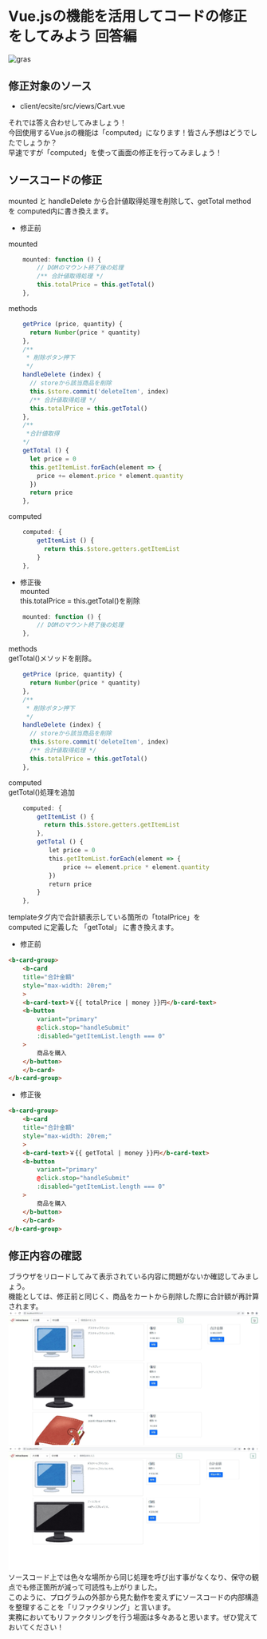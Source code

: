 # Vue.jsの機能を活用してコードの修正をしてみよう 回答編  

![gras](img/handson_cart.png)  

## 修正対象のソース
* client/ecsite/src/views/Cart.vue

それでは答え合わせしてみましょう！  
今回使用するVue.jsの機能は「computed」になります！皆さん予想はどうでしたでしょうか？  
早速ですが「computed」を使って画面の修正を行ってみましょう！

## ソースコードの修正 
mounted と handleDelete から合計値取得処理を削除して、getTotal method を computed内に書き換えます。

* 修正前

mounted
```javascript
    mounted: function () {
        // DOMのマウント終了後の処理
        /** 合計値取得処理 */
        this.totalPrice = this.getTotal()
    },
```

methods
```javascript
    getPrice (price, quantity) {
      return Number(price * quantity)
    },
    /**
     * 削除ボタン押下
     */
    handleDelete (index) {
      // storeから該当商品を削除
      this.$store.commit('deleteItem', index)
      /** 合計値取得処理 */
      this.totalPrice = this.getTotal()
    },
    /**
     *合計値取得
    */
    getTotal () {
      let price = 0
      this.getItemList.forEach(element => {
        price += element.price * element.quantity
      })
      return price
    },
```
computed
```javascript
    computed: {
        getItemList () {
          return this.$store.getters.getItemList
        }
    },
```

* 修正後  
mounted  
this.totalPrice = this.getTotal()を削除
```javascript
    mounted: function () {
        // DOMのマウント終了後の処理
    },
```
methods  
getTotal()メソッドを削除。
```javascript
    getPrice (price, quantity) {
      return Number(price * quantity)
    },
    /**
     * 削除ボタン押下
     */
    handleDelete (index) {
      // storeから該当商品を削除
      this.$store.commit('deleteItem', index)
      /** 合計値取得処理 */
      this.totalPrice = this.getTotal()
    },
```
computed  
getTotal()処理を追加
```javascript
    computed: {
        getItemList () {
          return this.$store.getters.getItemList
        },
        getTotal () {
        　　let price = 0
        　　this.getItemList.forEach(element => {
            　　price += element.price * element.quantity
        　　})
        　　return price
        }
    },
```

templateタグ内で合計額表示している箇所の「totalPrice」を  
computed に定義した 「getTotal」 に書き換えます。

* 修正前

```html
<b-card-group>
    <b-card
    title="合計金額"
    style="max-width: 20rem;"
    >
    <b-card-text>￥{{ totalPrice | money }}円</b-card-text>
    <b-button
        variant="primary"
        @click.stop="handleSubmit"
        :disabled="getItemList.length === 0"
    >
        商品を購入
    </b-button>
    </b-card>
</b-card-group>
```

* 修正後

```html
<b-card-group>
    <b-card
    title="合計金額"
    style="max-width: 20rem;"
    >
    <b-card-text>￥{{ getTotal | money }}円</b-card-text>
    <b-button
        variant="primary"
        @click.stop="handleSubmit"
        :disabled="getItemList.length === 0"
    >
        商品を購入
    </b-button>
    </b-card>
</b-card-group>
```
## 修正内容の確認  
ブラウザをリロードしてみて表示されている内容に問題がないか確認してみましょう。  
機能としては、修正前と同じく、商品をカートから削除した際に合計額が再計算されます。  
![gras](img/cart_handson_1.jpg)  
![gras](img/cart_handson_2.jpg)  
ソースコード上では色々な場所から同じ処理を呼び出す事がなくなり、保守の観点でも修正箇所が減って可読性も上がりました。  
このように、プログラムの外部から見た動作を変えずにソースコードの内部構造を整理することを「リファクタリング」と言います。  
実務においてもリファクタリングを行う場面は多々あると思います。ぜひ覚えておいてください！  

